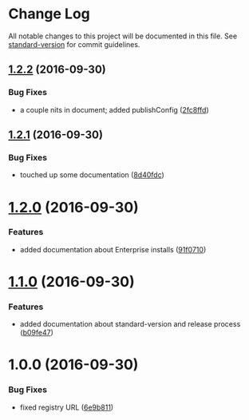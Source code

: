 # Change Log

All notable changes to this project will be documented in this file. See [standard-version](https://github.com/conventional-changelog/standard-version) for commit guidelines.

<a name="1.2.2"></a>
## [1.2.2](https://github.com/bcoe/travis-deploy-example/compare/v1.2.1...v1.2.2) (2016-09-30)


### Bug Fixes

* a couple nits in document; added publishConfig ([2fc8ffd](https://github.com/bcoe/travis-deploy-example/commit/2fc8ffd))



<a name="1.2.1"></a>
## [1.2.1](https://github.com/bcoe/travis-deploy-example/compare/v1.2.0...v1.2.1) (2016-09-30)


### Bug Fixes

* touched up some documentation ([8d40fdc](https://github.com/bcoe/travis-deploy-example/commit/8d40fdc))



<a name="1.2.0"></a>
# [1.2.0](https://github.com/bcoe/travis-deploy-example/compare/v1.1.0...v1.2.0) (2016-09-30)


### Features

* added documentation about Enterprise installs ([91f0710](https://github.com/bcoe/travis-deploy-example/commit/91f0710))



<a name="1.1.0"></a>
# [1.1.0](https://github.com/bcoe/travis-deploy-example/compare/v1.0.0...v1.1.0) (2016-09-30)


### Features

* added documentation about standard-version and release process ([b09fe47](https://github.com/bcoe/travis-deploy-example/commit/b09fe47))



<a name="1.0.0"></a>
# 1.0.0 (2016-09-30)


### Bug Fixes

* fixed registry URL ([6e9b811](https://github.com/bcoe/travis-deploy-example/commit/6e9b811))
